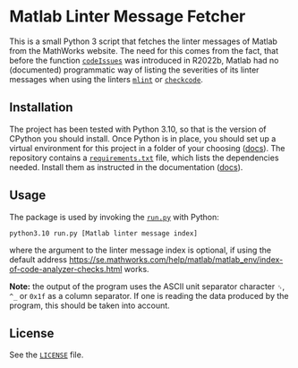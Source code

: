 # Matlab Linter Message Fetcher

This is a small Python 3 script that fetches the linter messages of Matlab
from the MathWorks website. The need for this comes from the fact, that before
the function [`codeIssues`][codeIssues] was introduced in R2022b, Matlab had
no (documented) programmatic way of listing the severities of its linter
messages when using the linters [`mlint`][mlint] or [`checkcode`][checkcode].

[codeIssues]: https://se.mathworks.com/help/matlab/ref/codeissues.html
[checkcode]: https://se.mathworks.com/help/matlab/ref/checkcode.html
[mlint]: https://se.mathworks.com/help/matlab/ref/mlint.html

## Installation

The project has been tested with Python 3.10, so that is the version of
CPython you should install. Once Python is in place, you should set up a
virtual environment for this project in a folder of your choosing
([docs][venv]). The repository contains a
[`requirements.txt`](./requirements.txt) file, which lists the dependencies
needed. Install them as instructed in the documentation ([docs][reqs]).

[venv]: https://packaging.python.org/en/latest/guides/installing-using-pip-and-virtual-environments/
[reqs]: https://packaging.python.org/en/latest/guides/installing-using-pip-and-virtual-environments/#using-requirements-files

## Usage

The package is used by invoking the [`run.py`](./run.py) with Python:

	python3.10 run.py [Matlab linter message index]

where the argument to the linter message index is optional, if using the default address
<https://se.mathworks.com/help/matlab/matlab_env/index-of-code-analyzer-checks.html>
works.

**Note:** the output of the program uses the ASCII unit separator character
`␟`, `^_` or `0x1f` as a column separator. If one is reading the data produced
by the program, this should be taken into account.

## License

See the [`LICENSE`](./LICENSE) file.
